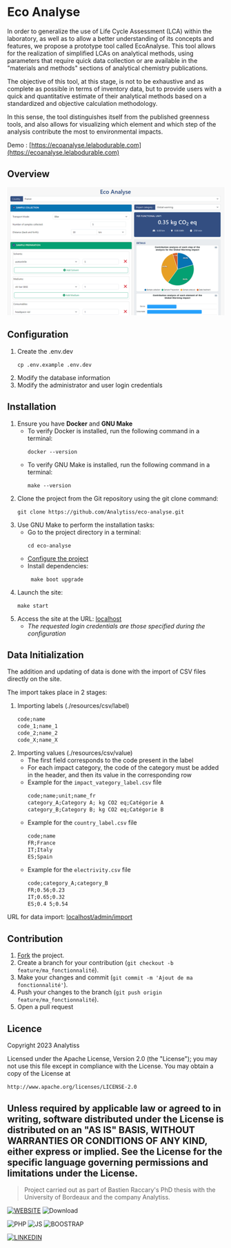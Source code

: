 # Eco Analyse

In order to generalize the use of Life Cycle Assessment (LCA) within the laboratory, as well as to allow a better understanding of its concepts and features, we propose a prototype tool called EcoAnalyse. This tool allows for the realization of simplified LCAs on analytical methods, using parameters that require quick data collection or are available in the "materials and methods" sections of analytical chemistry publications.

The objective of this tool, at this stage, is not to be exhaustive and as complete as possible in terms of inventory data, but to provide users with a quick and quantitative estimate of their analytical methods based on a standardized and objective calculation methodology.

In this sense, the tool distinguishes itself from the published greenness tools, and also allows for visualizing which element and which step of the analysis contribute the most to environmental impacts.

Demo : [https://ecoanalyse.lelabodurable.com](https://ecoanalyse.lelabodurable.com)

## Overview

![Main Screen](https://github.com/Analytiss/eco-analyse/blob/main/resources/images/screen.png?raw=true)

## Configuration

1. Create the .env.dev
   ```shell
   cp .env.example .env.dev
   ```
2. Modify the database information
3. Modify the administrator and user login credentials

## Installation

1. Ensure you have **Docker** and **GNU Make**
    * To verify Docker is installed, run the following command in a terminal:
      ```shell
      docker --version
      ```
    * To verify GNU Make is installed, run the following command in a terminal:
      ```shell
      make --version
      ```
2. Clone the project from the Git repository using the git clone command:
   ```shell
   git clone https://github.com/Analytiss/eco-analyse.git
   ```
3. Use GNU Make to perform the installation tasks:
    * Go to the project directory in a terminal:
      ```shell
      cd eco-analyse
      ```
    * [Configure the project](#configuration)
    * Install dependencies:
      ```shell
       make boot upgrade
      ```
4. Launch the site:
   ```shell
   make start
   ```
5. Access the site at the URL: [localhost](http://localhost)
    * *The requested login credentials are those specified during the configuration*

## Data Initialization

The addition and updating of data is done with the import of CSV files directly on the site.

The import takes place in 2 stages:

1. Importing labels (./resources/csv/label)
   ```csv
   code;name
   code_1;name_1
   code_2;name_2
   code_X;name_X
   ```   
2. Importing values (./resources/csv/value)
    * The first field corresponds to the code present in the label
    * For each impact category, the code of the category must be added in the header, and then its value in the corresponding row
    * Example for the `impact_vategory_label.csv` file
      ```csv
      code;name;unit;name_fr
      category_A;Category A; kg CO2 eq;Catégorie A
      category_B;Category B; kg CO2 eq;Catégorie B
      ```
    * Example for the `country_label.csv` file
      ```csv
      code;name
      FR;France
      IT;Italy
      ES;Spain
      ```
    * Example for the  `electrivity.csv` file
      ```csv
      code;category_A;category_B
      FR;0.56;0.23
      IT;0.65;0.32
      ES;0.4 5;0.54
      ```

URL for data import: [localhost/admin/import](http://localhost/admin/import)

## Contribution

1. [Fork](https://github.com/Analytiss/eco-analyse/fork) the project.
2. Create a branch for your contribution (`git checkout -b feature/ma_fonctionnalité`).
3. Make your changes and commit (`git commit -m 'Ajout de ma fonctionnalité'`).
4. Push your changes to the branch (`git push origin feature/ma_fonctionnalité`).
5. Open a pull request

## Licence

Copyright 2023 Analytiss

Licensed under the Apache License, Version 2.0 (the "License");
you may not use this file except in compliance with the License.
You may obtain a copy of the License at

    http://www.apache.org/licenses/LICENSE-2.0

Unless required by applicable law or agreed to in writing, software
distributed under the License is distributed on an "AS IS" BASIS,
WITHOUT WARRANTIES OR CONDITIONS OF ANY KIND, either express or implied.
See the License for the specific language governing permissions and
limitations under the License.
---

> Project carried out as part of Bastien Raccary's PhD thesis with the University of Bordeaux and the company Analytiss.

[![WEBSITE](https://img.shields.io/website-up-down-green-red/http/analytiss.com.svg)](https://lelabodurable.com)
![Download](https://img.shields.io/github/downloads/Analytiss/eco-analyse/total.svg)

![PHP](https://img.shields.io/badge/PHP-777BB4?style=for-the-badge&logo=php&logoColor=white)
![JS](https://img.shields.io/badge/JavaScript-F7DF1E?style=for-the-badge&logo=javascript&logoColor=black)
![BOOSTRAP](https://img.shields.io/badge/Bootstrap-563D7C?style=for-the-badge&logo=bootstrap&logoColor=white)

[![LINKEDIN](https://img.shields.io/badge/LinkedIn-0077B5?style=for-the-badge&logo=linkedin&logoColor=white)](https://www.linkedin.com/company/le-labo-durable/)